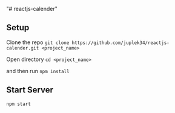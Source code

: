 "# reactjs-calender" 
## Setup

Clone the repo `git clone https://github.com/juplek34/reactjs-calender.git <project_name>`

Open directory `cd <project_name>`

and then run `npm install`


## Start Server

```js
npm start
```

